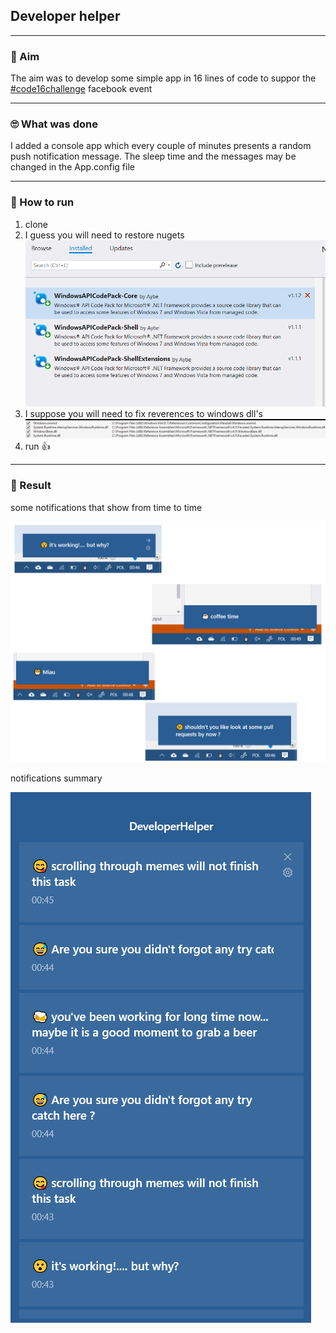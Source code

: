 ## Developer helper
---
### 🎯 Aim 
The aim was to develop some simple app in 16 lines of code to suppor the [#code16challenge](https://www.facebook.com/hashtag/code16challenge) facebook event

---
### 🙄 What was done
I added a console app which every couple of minutes presents a random push notification message. The sleep time and the messages may be changed in the App.config file

---
### 🚀 How to run
1. clone
2. I guess you will need to restore nugets 
![](./Images/Nugets.png)
3. I suppose you will need to fix reverences to windows dll's
![](./Images/windowsDlls.png)
4. run 👍

---
### 📸 Result
some notifications that show from time to time

![](./Images/Notifications.png)

notifications summary

![](./Images/NotificationSummary.png)
